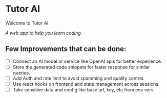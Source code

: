 # Tutor AI

Welcome to Tutor AI

_A web app to help you learn coding._

## Few Improvements that can be done:

- [ ] Connect an AI model or service like OpenAI apis for better experience.
- [ ] Store the generated code snippets for faster response for similar queries.
- [ ] Add Auth and rate limit to avoid spamming and quality control.
- [ ] Use react hooks on frontend and state management across sessions.
- [ ] Take sensitive data and config like base url, key, etc from env vars.
